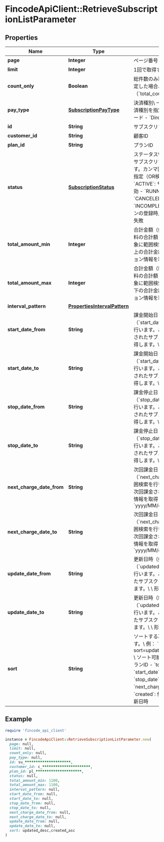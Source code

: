 # FincodeApiClient::RetrieveSubscriptionListParameter

## Properties

| Name | Type | Description | Notes |
| ---- | ---- | ----------- | ----- |
| **page** | **Integer** | ページ番号 | [optional] |
| **limit** | **Integer** | 1回で取得するデータの最大件数 | [optional] |
| **count_only** | **Boolean** | 総件数のみ取得するか。\\ &#x60;true&#x60;を指定した場合、検索結果の総件数（&#x60;total_count&#x60;）のみ取得します。  | [optional] |
| **pay_type** | [**SubscriptionPayType**](SubscriptionPayType.md) | 決済種別\\ 一覧で取得する対象の決済種別を指定します。  - &#x60;Card&#x60;: カード - &#x60;Directdebit&#x60;: 口座振替  |  |
| **id** | **String** | サブスクリプションID  | [optional] |
| **customer_id** | **String** | 顧客ID  | [optional] |
| **plan_id** | **String** | プランID  | [optional] |
| **status** | [**SubscriptionStatus**](SubscriptionStatus.md) | ステータス\\ 指定したステータスのサブスクリプション情報を取得します。カンマ区切りにすることで複数指定（OR検索）できます。  - &#x60;ACTIVE&#x60;: サブスクリプションが有効 - &#x60;RUNNING&#x60;: 課金処理中 - &#x60;CANCELED&#x60;: 解約済み - &#x60;INCOMPLETE&#x60;: サブスクリプションの登録時点で何らかの理由により失敗  | [optional] |
| **total_amount_min** | **Integer** | 合計金額（始値）\\ 利用金額と税送料の合計額（&#x60;total_amount&#x60;）を対象に範囲検索を行います。この値以上の合計金額を持つサブスクリプション情報を取得します。  | [optional] |
| **total_amount_max** | **Integer** | 合計金額（終値）\\ 利用金額と税送料の合計額（&#x60;total_amount&#x60;）を対象に範囲検索を行います。この値以下の合計金額を持つサブスクリプション情報を取得します。  | [optional] |
| **interval_pattern** | [**PropertiesIntervalPattern**](PropertiesIntervalPattern.md) |  | [optional] |
| **start_date_from** | **String** | 課金開始日（始値）\\ 課金開始日（&#x60;start_date&#x60;）を対象に範囲検索を行います。この日付以降に課金開始されたサブスクリプション情報を取得します。\\ \\ 形式：&#x60;yyyy/MM/dd&#x60;  | [optional] |
| **start_date_to** | **String** | 課金開始日（終値）\\ 課金開始日（&#x60;start_date&#x60;）を対象に範囲検索を行います。この日付以前に課金開始されたサブスクリプション情報を取得します。\\ \\ 形式：&#x60;yyyy/MM/dd&#x60;  | [optional] |
| **stop_date_from** | **String** | 課金停止日（始値）\\ 課金停止日（&#x60;stop_date&#x60;）を対象に範囲検索を行います。この日付以降に課金停止されたサブスクリプション情報を取得します。\\ \\ 形式：&#x60;yyyy/MM/dd&#x60;  | [optional] |
| **stop_date_to** | **String** | 課金停止日（終値）\\ 課金停止日（&#x60;stop_date&#x60;）を対象に範囲検索を行います。この日付以前に課金停止されたサブスクリプション情報を取得します。\\ \\ 形式：&#x60;yyyy/MM/dd&#x60;  | [optional] |
| **next_charge_date_from** | **String** | 次回課金日（始値）\\ 次回課金日（&#x60;next_charge_date&#x60;）を対象に範囲検索を行います。この日付以降に次回課金されるサブスクリプション情報を取得します。\\ \\ 形式：&#x60;yyyy/MM/dd&#x60;  | [optional] |
| **next_charge_date_to** | **String** | 次回課金日（終値）\\ 次回課金日（&#x60;next_charge_date&#x60;）を対象に範囲検索を行います。この日付以前に次回課金されるサブスクリプション情報を取得します。\\ \\ 形式：&#x60;yyyy/MM/dd&#x60;  | [optional] |
| **update_date_from** | **String** | 更新日時（始値）\\ 更新日時（&#x60;updated&#x60;）を対象に範囲検索を行います。この日付以降に更新されたサブスクリプション情報を取得します。\\ \\ 形式：&#x60;yyyy/MM/dd&#x60;  | [optional] |
| **update_date_to** | **String** | 更新日時（終値）\\ 更新日時（&#x60;updated&#x60;）を対象に範囲検索を行います。この日付以前に更新されたサブスクリプション情報を取得します。\\ \\ 形式：&#x60;yyyy/MM/dd&#x60;  | [optional] |
| **sort** | **String** | ソートする項目と順序を指定します。\\ 例： &#x60;?sort&#x3D;updated␣desc,created␣asc&#x60;\\ \\ ソート可能な項目  - &#x60;plan_id&#x60;: プランID - &#x60;total_amount&#x60;: 合計金額 - &#x60;start_date&#x60;: 課金開始日 - &#x60;stop_date&#x60;: 課金停止日 - &#x60;next_charge_date&#x60;: 次回課金日 - &#x60;created&#x60;: 作成日時 - &#x60;updated&#x60;: 更新日時  | [optional] |

## Example

```ruby
require 'fincode_api_client'

instance = FincodeApiClient::RetrieveSubscriptionListParameter.new(
  page: null,
  limit: null,
  count_only: null,
  pay_type: null,
  id: su_*********************,
  customer_id: c_**********************,
  plan_id: pl_*********************,
  status: null,
  total_amount_min: 1100,
  total_amount_max: 1100,
  interval_pattern: null,
  start_date_from: null,
  start_date_to: null,
  stop_date_from: null,
  stop_date_to: null,
  next_charge_date_from: null,
  next_charge_date_to: null,
  update_date_from: null,
  update_date_to: null,
  sort: updated␣desc,created␣asc
)
```

